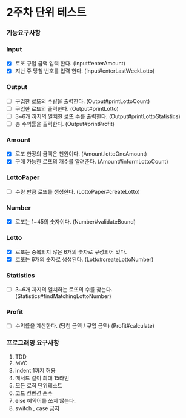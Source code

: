 # 2주차 단위 테스트 

### 기능요구사항
### Input
- [x] 로또 구입 금액 입력 한다. (Input#enterAmount)
- [x] 지난 주 당첨 번호를 입력 한다. (Input#enterLastWeekLotto)

### Output
- [ ] 구입한 로또의 수량을 출력한다. (Output#printLottoCount)
- [ ] 구입한 로또의 출력한다. (Output#printLotto)
- [ ] 3~6개 까지의 일치한 로또 수를 출력한다. (Output#printLottoStatistics)
- [ ] 총 수익률을 출력한다. (Output#printProfit)

### Amount
- [x] 로또 한장의 금액은 천원이다. (Amount.lottoOneAmount)
- [x] 구매 가능한 로또의 개수를 알려준다. (Amount#informLottoCount)

### LottoPaper
- [ ] 수량 만큼 로또를 생성한다. (LottoPaper#createLotto)

### Number
- [x] 로또는 1~45의 숫자이다. (Number#validateBound)

### Lotto
- [x] 로또는 중복되지 않은 6개의 숫자로 구성되어 있다. 
- [x] 로또는 6개의 숫자로 생성된다. (Lotto#createLottoNumber)

### Statistics
- [ ] 3~6개 까지의 일치하는 로또의 수를 찾는다. (Statistics#findMatchingLottoNumber)

### Profit
- [ ] 수익률을 계산한다. (당첨 금액 / 구입 금액) (Profit#calculate)

### 프로그래밍 요구사항
1. TDD
2. MVC
3. indent 1까지 허용
4. 메서드 길이 최대 15라인
5. 모든 로직 단위테스트
6. 코드 컨벤션 준수
7. else 예약어를 쓰지 않는다.
8. switch , case 금지
